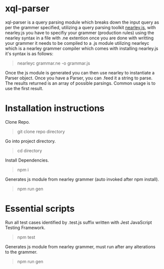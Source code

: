 # xql-parser

xql-parser is a query parsing module which breaks down the input query 
as per the grammer specified, utilizing a query parsing toolkit 
[nearley.js](https://nearley.js.org/), with nearley.js you have to specifiy your grammer (production rules) using the nearley syntax in a file with .ne extention once you are done with writting your grammer it needs to be compiled to a .js module utilizing nearleyc which is a nearley grammer compiler which comes with installing nearley.js it's syntax is as follows:
> nearleyc grammar.ne -o grammar.js

Once the js module is generated you can then use nearley to instantiate a Parser object. 
Once you have a Parser, you can .feed it a string to parse. 
The results returned is an array of possible parsings. 
Common usage is to use the first result.

# Installation instructions

Clone Repo.
> git clone repo directory

Go into project directory.
> cd directory

Install Dependencies.
> npm i

Generates js module from nearley grammer (auto invoked after npm install).
> npm run gen

# Essential scripts

Run all test cases identified by .test.js suffix written with Jest JavaScript Testing Framework.
> npm test

Generates js module from nearley grammer, must run after any alterations to the grammer.
> npm run gen
